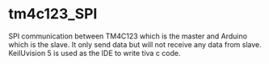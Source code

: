 # tm4c123_SPI
SPI communication between TM4C123 which is the master and Arduino which is the slave. It only send data but will not receive any data from slave.
KeilUvision 5 is used as the IDE to write tiva c code.
